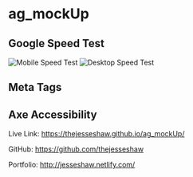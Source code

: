 # ag_mockUp

## Google Speed Test

![Mobile Speed Test]('/images/referenceImages/Mobile_speed.png')
![Desktop Speed Test]('/images/referenceImages/Desktop_Speed.png')

## Meta Tags

## Axe Accessibility

Live Link:
https://thejesseshaw.github.io/ag_mockUp/

GitHub:
https://github.com/thejesseshaw

Portfolio:
http://jesseshaw.netlify.com/